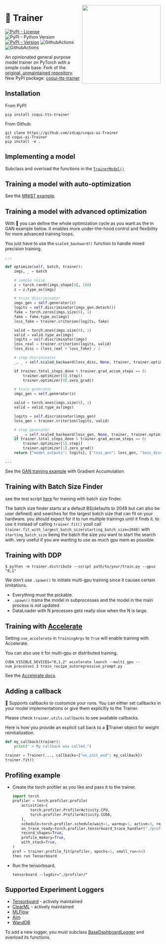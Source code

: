<p align="center"><img src="https://user-images.githubusercontent.com/1402048/151947958-0bcadf38-3a82-4b4e-96b4-a38d3721d737.png" align="right" height="255px" /></p>

# 👟 Trainer

[![PyPI - License](https://img.shields.io/pypi/l/coqui-tts-trainer)](https://github.com/idiap/coqui-ai-Trainer/blob/main/LICENSE.txt)
![PyPI - Python Version](https://img.shields.io/pypi/pyversions/coqui-tts-trainer)
[![PyPI - Version](https://img.shields.io/pypi/v/coqui-tts-trainer)](https://pypi.org/project/coqui-tts-trainer)
![GithubActions](https://github.com/idiap/coqui-ai-Trainer/actions/workflows/tests.yml/badge.svg)
![GithubActions](https://github.com/idiap/coqui-ai-Trainer/actions/workflows/style_check.yml/badge.svg)

An opinionated general purpose model trainer on PyTorch with a simple code base.
Fork of the [original, unmaintained repository](https://github.com/coqui-ai/Trainer). New PyPI package: [coqui-tts-trainer](https://pypi.org/project/coqui-tts-trainer)

## Installation

From PyPI:

```console
pip install coqui-tts-trainer
```

From Github:

```console
git clone https://github.com/idiap/coqui-ai-Trainer
cd coqui-ai-Trainer
pip install -e .
```

## Implementing a model
Subclass and overload the functions in the [```TrainerModel()```](trainer/model.py)


## Training a model with auto-optimization
See the [MNIST example](examples/train_mnist.py).


## Training a model with advanced optimization
With 👟 you can define the whole optimization cycle as you want as the in GAN example below. It enables more
under-the-hood control and flexibility for more advanced training loops.

You just have to use the ```scaled_backward()``` function to handle mixed precision training.

```python
...

def optimize(self, batch, trainer):
    imgs, _ = batch

    # sample noise
    z = torch.randn(imgs.shape[0], 100)
    z = z.type_as(imgs)

    # train discriminator
    imgs_gen = self.generator(z)
    logits = self.discriminator(imgs_gen.detach())
    fake = torch.zeros(imgs.size(0), 1)
    fake = fake.type_as(imgs)
    loss_fake = trainer.criterion(logits, fake)

    valid = torch.ones(imgs.size(0), 1)
    valid = valid.type_as(imgs)
    logits = self.discriminator(imgs)
    loss_real = trainer.criterion(logits, valid)
    loss_disc = (loss_real + loss_fake) / 2

    # step dicriminator
    _, _ = self.scaled_backward(loss_disc, None, trainer, trainer.optimizer[0])

    if trainer.total_steps_done % trainer.grad_accum_steps == 0:
        trainer.optimizer[0].step()
        trainer.optimizer[0].zero_grad()

    # train generator
    imgs_gen = self.generator(z)

    valid = torch.ones(imgs.size(0), 1)
    valid = valid.type_as(imgs)

    logits = self.discriminator(imgs_gen)
    loss_gen = trainer.criterion(logits, valid)

    # step generator
    _, _ = self.scaled_backward(loss_gen, None, trainer, trainer.optimizer[1])
    if trainer.total_steps_done % trainer.grad_accum_steps == 0:
        trainer.optimizer[1].step()
        trainer.optimizer[1].zero_grad()
    return {"model_outputs": logits}, {"loss_gen": loss_gen, "loss_disc": loss_disc}

...
```

See the [GAN training example](examples/train_simple_gan.py) with Gradient Accumulation


## Training with Batch Size Finder
see the test script [here](tests/test_train_batch_size_finder.py) for training with batch size finder.


The batch size finder starts at a default BS(defaults to 2048 but can also be user defined) and searches for the largest batch size that can fit on your hardware. you should expect for it to run multiple trainings until it finds it. to use it instead of calling ```trainer.fit()``` youll call ```trainer.fit_with_largest_batch_size(starting_batch_size=2048)``` with ```starting_batch_size``` being the batch the size you want to start the search with. very useful if you are wanting to use as much gpu mem as possible.

## Training with DDP

```console
$ python -m trainer.distribute --script path/to/your/train.py --gpus "0,1"
```

We don't use ```.spawn()``` to initiate multi-gpu training since it causes certain limitations.

- Everything must the pickable.
- ```.spawn()``` trains the model in subprocesses and the model in the main process is not updated.
- DataLoader with N processes gets really slow when the N is large.

## Training with [Accelerate](https://huggingface.co/docs/accelerate/index)

Setting `use_accelerate` in `TrainingArgs` to `True` will enable training with Accelerate.

You can also use it for multi-gpu or distributed training.

```console
CUDA_VISIBLE_DEVICES="0,1,2" accelerate launch --multi_gpu --num_processes 3 train_recipe_autoregressive_prompt.py
```

See the [Accelerate docs](https://huggingface.co/docs/accelerate/basic_tutorials/launch).

## Adding a callback
👟 Supports callbacks to customize your runs. You can either set callbacks in your model implementations or give them
explicitly to the Trainer.

Please check `trainer.utils.callbacks` to see available callbacks.

Here is how you provide an explicit call back to a 👟Trainer object for weight reinitialization.

```python
def my_callback(trainer):
    print(" > My callback was called.")

trainer = Trainer(..., callbacks={"on_init_end": my_callback})
trainer.fit()
```

## Profiling example

- Create the torch profiler as you like and pass it to the trainer.
    ```python
    import torch
    profiler = torch.profiler.profile(
        activities=[
            torch.profiler.ProfilerActivity.CPU,
            torch.profiler.ProfilerActivity.CUDA,
        ],
        schedule=torch.profiler.schedule(wait=1, warmup=1, active=3, repeat=2),
        on_trace_ready=torch.profiler.tensorboard_trace_handler("./profiler/"),
        record_shapes=True,
        profile_memory=True,
        with_stack=True,
    )
    prof = trainer.profile_fit(profiler, epochs=1, small_run=64)
    then run Tensorboard
    ```
- Run the tensorboard.
    ```console
    tensorboard --logdir="./profiler/"
    ```

## Supported Experiment Loggers
- [Tensorboard](https://www.tensorflow.org/tensorboard) - actively maintained
- [ClearML](https://clear.ml/) - actively maintained
- [MLFlow](https://mlflow.org/)
- [Aim](https://aimstack.io/)
- [WandDB](https://wandb.ai/)

To add a new logger, you must subclass [BaseDashboardLogger](trainer/logging/base_dash_logger.py) and overload its functions.
